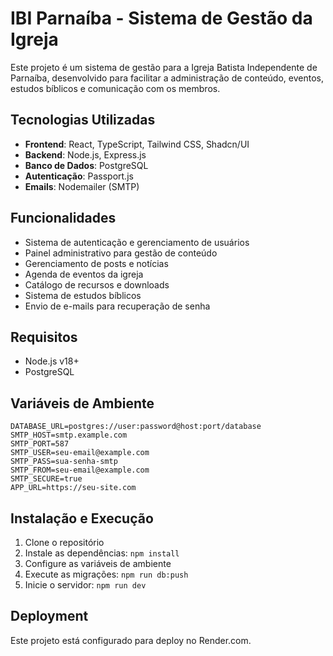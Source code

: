 # IBI Parnaíba - Sistema de Gestão da Igreja

Este projeto é um sistema de gestão para a Igreja Batista Independente de Parnaíba, desenvolvido para facilitar a administração de conteúdo, eventos, estudos bíblicos e comunicação com os membros.

## Tecnologias Utilizadas

- **Frontend**: React, TypeScript, Tailwind CSS, Shadcn/UI
- **Backend**: Node.js, Express.js
- **Banco de Dados**: PostgreSQL
- **Autenticação**: Passport.js
- **Emails**: Nodemailer (SMTP)

## Funcionalidades

- Sistema de autenticação e gerenciamento de usuários
- Painel administrativo para gestão de conteúdo
- Gerenciamento de posts e notícias
- Agenda de eventos da igreja
- Catálogo de recursos e downloads
- Sistema de estudos bíblicos
- Envio de e-mails para recuperação de senha

## Requisitos

- Node.js v18+
- PostgreSQL

## Variáveis de Ambiente

```
DATABASE_URL=postgres://user:password@host:port/database
SMTP_HOST=smtp.example.com
SMTP_PORT=587
SMTP_USER=seu-email@example.com
SMTP_PASS=sua-senha-smtp
SMTP_FROM=seu-email@example.com
SMTP_SECURE=true
APP_URL=https://seu-site.com
```

## Instalação e Execução

1. Clone o repositório
2. Instale as dependências: `npm install`
3. Configure as variáveis de ambiente
4. Execute as migrações: `npm run db:push`
5. Inicie o servidor: `npm run dev`

## Deployment

Este projeto está configurado para deploy no Render.com.